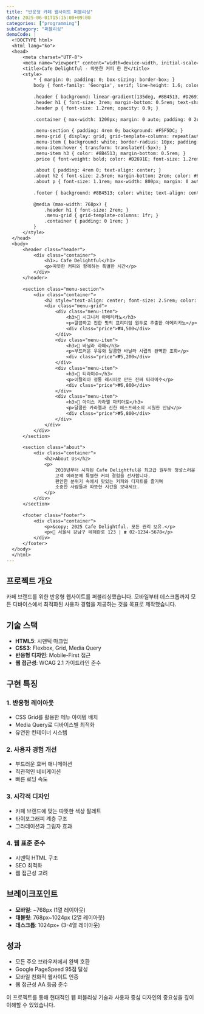 ```yaml
---
title: "반응형 카페 웹사이트 퍼블리싱"
date: 2025-06-01T15:15:00+09:00
categories: ["programming"]
subCategory: "퍼블리싱"
demoCode: |
  <!DOCTYPE html>
  <html lang="ko">
  <head>
      <meta charset="UTF-8">
      <meta name="viewport" content="width=device-width, initial-scale=1.0">
      <title>Cafe Delightful - 따뜻한 커피 한 잔</title>
      <style>
          * { margin: 0; padding: 0; box-sizing: border-box; }
          body { font-family: 'Georgia', serif; line-height: 1.6; color: #333; }
          
          .header { background: linear-gradient(135deg, #8B4513, #D2691E); color: white; padding: 2rem 0; text-align: center; }
          .header h1 { font-size: 3rem; margin-bottom: 0.5rem; text-shadow: 2px 2px 4px rgba(0,0,0,0.3); }
          .header p { font-size: 1.2rem; opacity: 0.9; }
          
          .container { max-width: 1200px; margin: 0 auto; padding: 0 2rem; }
          
          .menu-section { padding: 4rem 0; background: #F5F5DC; }
          .menu-grid { display: grid; grid-template-columns: repeat(auto-fit, minmax(300px, 1fr)); gap: 2rem; margin-top: 2rem; }
          .menu-item { background: white; border-radius: 10px; padding: 1.5rem; box-shadow: 0 4px 15px rgba(0,0,0,0.1); transition: transform 0.3s ease; }
          .menu-item:hover { transform: translateY(-5px); }
          .menu-item h3 { color: #8B4513; margin-bottom: 0.5rem; }
          .price { font-weight: bold; color: #D2691E; font-size: 1.2rem; }
          
          .about { padding: 4rem 0; text-align: center; }
          .about h2 { font-size: 2.5rem; margin-bottom: 2rem; color: #8B4513; }
          .about p { font-size: 1.1rem; max-width: 800px; margin: 0 auto; }
          
          .footer { background: #8B4513; color: white; text-align: center; padding: 2rem 0; }
          
          @media (max-width: 768px) {
              .header h1 { font-size: 2rem; }
              .menu-grid { grid-template-columns: 1fr; }
              .container { padding: 0 1rem; }
          }
      </style>
  </head>
  <body>
      <header class="header">
          <div class="container">
              <h1>☕ Cafe Delightful</h1>
              <p>따뜻한 커피와 함께하는 특별한 시간</p>
          </div>
      </header>
      
      <section class="menu-section">
          <div class="container">
              <h2 style="text-align: center; font-size: 2.5rem; color: #8B4513; margin-bottom: 1rem;">인기 메뉴</h2>
              <div class="menu-grid">
                  <div class="menu-item">
                      <h3>🌟 시그니처 아메리카노</h3>
                      <p>깔끔하고 진한 맛의 프리미엄 원두로 추출한 아메리카노</p>
                      <div class="price">₩4,500</div>
                  </div>
                  <div class="menu-item">
                      <h3>🥛 바닐라 라떼</h3>
                      <p>부드러운 우유와 달콤한 바닐라 시럽의 완벽한 조화</p>
                      <div class="price">₩5,200</div>
                  </div>
                  <div class="menu-item">
                      <h3>🍰 티라미수</h3>
                      <p>이탈리아 정통 레시피로 만든 진짜 티라미수</p>
                      <div class="price">₩6,800</div>
                  </div>
                  <div class="menu-item">
                      <h3>🧊 아이스 카라멜 마키아토</h3>
                      <p>달콤한 카라멜과 진한 에스프레소의 시원한 만남</p>
                      <div class="price">₩5,800</div>
                  </div>
              </div>
          </div>
      </section>
      
      <section class="about">
          <div class="container">
              <h2>About Us</h2>
              <p>
                  2010년부터 시작된 Cafe Delightful은 최고급 원두와 정성스러운 손길로 
                  고객 여러분께 특별한 커피 경험을 선사합니다. 
                  편안한 분위기 속에서 맛있는 커피와 디저트를 즐기며 
                  소중한 사람들과 따뜻한 시간을 보내세요.
              </p>
          </div>
      </section>
      
      <footer class="footer">
          <div class="container">
              <p>&copy; 2025 Cafe Delightful. 모든 권리 보유.</p>
              <p>📍 서울시 강남구 테헤란로 123 | ☎️ 02-1234-5678</p>
          </div>
      </footer>
  </body>
  </html>
---
```


## 프로젝트 개요

카페 브랜드를 위한 반응형 웹사이트를 퍼블리싱했습니다. 모바일부터 데스크톱까지 모든 디바이스에서 최적화된 사용자 경험을 제공하는 것을 목표로 제작했습니다.

## 기술 스택

- **HTML5**: 시맨틱 마크업
- **CSS3**: Flexbox, Grid, Media Query
- **반응형 디자인**: Mobile-First 접근
- **웹 접근성**: WCAG 2.1 가이드라인 준수

## 구현 특징

### 1. 반응형 레이아웃
- CSS Grid를 활용한 메뉴 아이템 배치
- Media Query로 디바이스별 최적화
- 유연한 컨테이너 시스템

### 2. 사용자 경험 개선
- 부드러운 호버 애니메이션
- 직관적인 네비게이션
- 빠른 로딩 속도

### 3. 시각적 디자인
- 카페 브랜드에 맞는 따뜻한 색상 팔레트
- 타이포그래피 계층 구조
- 그라데이션과 그림자 효과

### 4. 웹 표준 준수
- 시맨틱 HTML 구조
- SEO 최적화
- 웹 접근성 고려

## 브레이크포인트

- **모바일**: ~768px (1열 레이아웃)
- **태블릿**: 768px~1024px (2열 레이아웃)
- **데스크톱**: 1024px+ (3-4열 레이아웃)

## 성과

- 모든 주요 브라우저에서 완벽 호환
- Google PageSpeed 95점 달성
- 모바일 친화적 웹사이트 인증
- 웹 접근성 AA 등급 준수

이 프로젝트를 통해 현대적인 웹 퍼블리싱 기술과 사용자 중심 디자인의 중요성을 깊이 이해할 수 있었습니다.